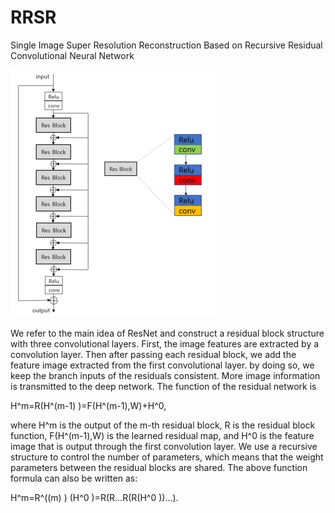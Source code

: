 # RRSR
Single Image Super Resolution Reconstruction Based on Recursive Residual Convolutional Neural Network

![image](image/poster.PNG)

We refer to the main idea of ResNet and construct a residual block structure with three convolutional layers. First, the image features are extracted by a convolution layer. Then after passing each residual block, we add the feature image extracted from the first convolutional layer. by doing so, we keep the branch inputs of the residuals consistent. More image information is transmitted to the deep network.
The function of the residual network is

H^m=R(H^(m-1) )=F(H^(m-1),W)+H^0,            


where H^m is the output of the m-th residual block, R is the residual block function, F(H^(m-1),W) is the learned residual map, and H^0 is the feature image that is output through the first convolution layer.
We use a recursive structure to control the number of parameters, which means that the weight parameters between the residual blocks are shared. The above function formula can also be written as:

H^m=R^((m) ) (H^0 )=R(R…R(R(H^0 ))…).        


